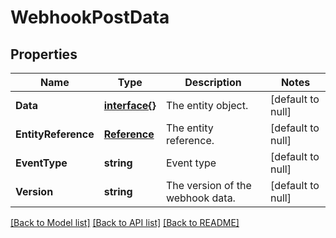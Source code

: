 # WebhookPostData

## Properties
Name | Type | Description | Notes
------------ | ------------- | ------------- | -------------
**Data** | [**interface{}**](interface{}.md) | The entity object. | [default to null]
**EntityReference** | [**Reference**](reference.md) | The entity reference. | [default to null]
**EventType** | **string** | Event type | [default to null]
**Version** | **string** | The version of the webhook data. | [default to null]

[[Back to Model list]](../README.md#documentation-for-models) [[Back to API list]](../README.md#documentation-for-api-endpoints) [[Back to README]](../README.md)


